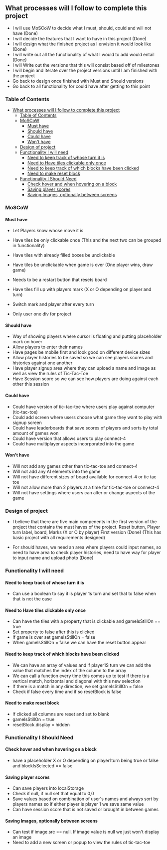 ## What processes will I follow to complete this project 

- I will use MoSCoW to decide what I must, should, could and will not have (Done) 
- I will decide the features that I want to have in this project (Done)
- I will design what the finished project as I envision it would look like (Done)
- I will write out all the functionality of what I would to add would entail (Done)
- I will Write out the versions that this will consist based off of milestones 
- I will begin and iterate over the project versions until I am finished with the project 
- Go back to design once finished with Must and Should versions 
- Go back to all functionality for could have after getting to this point 

### Table of Contents 
- [What processes will I follow to complete this project](#what-processes-will-i-follow-to-complete-this-project)
  - [Table of Contents](#table-of-contents)
  - [MoSCoW](#moscow)
    - [Must have](#must-have)
    - [Should have](#should-have)
    - [Could have](#could-have)
    - [Won't have](#wont-have)
  - [Design of project](#design-of-project)
  - [Functionality I will need](#functionality-i-will-need)
    - [Need to keep track of whose turn it is](#need-to-keep-track-of-whose-turn-it-is)
    - [Need to Have tiles clickable only once](#need-to-have-tiles-clickable-only-once)
    - [Need to keep track of which blocks have been clicked](#need-to-keep-track-of-which-blocks-have-been-clicked)
    - [Need to make reset block](#need-to-make-reset-block)
  - [Functionality I Should Need](#functionality-i-should-need)
    - [Check hover and when hovering on a block](#check-hover-and-when-hovering-on-a-block)
    - [Saving player scores](#saving-player-scores)
    - [Saving Images, optionally between screens](#saving-images-optionally-between-screens)


### MoSCoW 

#### Must have 

- Let Players know whose move it is 

- Have tiles be only clickable once (This and the next two can be grouped in functionality)
- Have tiles with already filled boxes be unclickable 
- Have tiles be unclickable when game is over (One player wins, draw game)

- Needs to be a restart button that resets board 
- Have tiles fill up with players mark (X or O depending on player and turn)
- Switch mark and player after every turn 

- Only user one div for project 


#### Should have 

- Way of showing players where cursor is floating and putting placeholder mark on hover 
- Allow players to enter their names 
- Have pages be mobile first and look good on different device sizes 
- Allow player histories to be saved so we can see players scores and histories against one another 
- Have player signup area where they can upload a name and image as well as view the rules of Tic-Tac-Toe 
- Have Session score so we can see how players are doing against each other this session 


#### Could have 

- Could have version of tic-tac-toe where users play against computer (tic-tac-toe)
- Could add screen where users choose what game they want to play with signup screen 
- Could have leaderboards that save scores of players and sorts by total amount of games won 
- Could have version that allows users to play connect-4 
- Could have multiplayer aspects incorporated into the game 
  
#### Won't have 

- Will not add any games other than tic-tac-toe and connect-4 
- Will not add any AI elements into the game 
- Will not have different sizes of board available for connect-4 or tic tac toe 
- Will not allow more than 2 players at a time for tic-tac-toe or connect-4 
- Will not have settings where users can alter or change aspects of the game 


### Design of project 

- I believe that there are five main compenents in the first version of the project that contains the must haves of the project. Reset button, Player turn label, board, Marks (X or O by player) First version (Done) (This has basic project with all requirements designed)

- For should haves, we need an area where players could input names, so need to have area to check player histories, need to have way for player to input name and upload photo (Done) 

### Functionality I will need 

#### Need to keep track of whose turn it is 
- Can use a boolean to say it is player 1s turn and set that to false when that is not the case 

#### Need to Have tiles clickable only once 
- Can have the tiles with a property that is clickable and gameIsStillOn == true 
- Set property to false after this is clicked 
- If game is over set gameIsStillOn = false 
- When gameIsStillOn = false we can have the reset button appear 

#### Need to keep track of which blocks have been clicked 
- We can have an array of values and if player1S turn we can add the value that matches the index of the column to the array 
- We can call a function every time this comes up to test if there is a vertical match, horizontal and diagonal with this new selection 
- If there is a match in any direction, we set gameIsStillOn = false 
- Check if false every time and if so resetBlock is false 

#### Need to make reset block 
- If clicked all columns are reset and set to blank 
- gameIsStillOn = true 
- resetBlock.display = hidden 

### Functionality I Should Need 

#### Check hover and when hovering on a block 
- have a placeholder X or O depending on player1turn being true or false and blockIsSelected == false 

#### Saving player scores 
- Can save players into localStorage 
- Check if null, if null set that equal to 0,0 
- Save values based on combination of user's names and always sort by players names so if either player is player 1 we save same value
- Can have session score that is not saved or brought in between games 

#### Saving Images, optionally between screens 

- Can test if image.src == null. If image value is null we just won't display an image 
- Need to add a new screen or popup to view the rules of tic-tac-toe


  
  